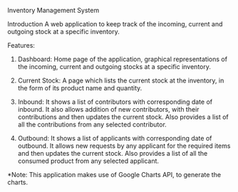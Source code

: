 Inventory Management System		

Introduction
A web application to keep track of the incoming, current and outgoing stock at a
specific inventory.

Features:

1. Dashboard:
     Home page of the application,  graphical representations of  the incoming,
    current and outgoing stocks at a specific inventory.

2. Current Stock:
     A page which lists the current stock at the inventory, in the form of 
    its product name and quantity.

3. Inbound:
     It shows a list of contributors with corresponding date of inbound. It also 
    allows addition of new contributors, with their contributions and then
    updates the current stock. Also provides a list of all the contributions 
    from any selected contributor.

4. Outbound:
     It shows a list of applicants with corresponding date of outbound. It allows
    new requests by any applicant for the required items and then updates the
    current stock. Also provides a list of all the consumed product from any 
    selected applicant.
 
*Note: This application makes use of Google Charts API, to generate the charts. 